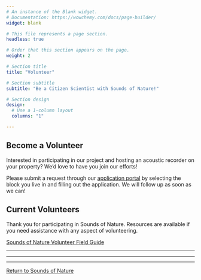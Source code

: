 ```yaml
---
# An instance of the Blank widget.
# Documentation: https://wowchemy.com/docs/page-builder/
widget: blank

# This file represents a page section.
headless: true

# Order that this section appears on the page.
weight: 2

# Section title
title: "Volunteer"

# Section subtitle
subtitle: "Be a Citizen Scientist with Sounds of Nature!"

# Section design
design:
  # Use a 1-column layout
  columns: "1"

---
```



## Become a Volunteer  

Interested in participating in our project and hosting an acoustic recorder on your property? We’d love to have you join our efforts!    
  
Please submit a request through our [application portal](https://siucarbondale.maps.arcgis.com/apps/webappviewer/index.html?id=7b281cf01f864a9bba54d4881196c423) by selecting the block you live in and filling out the application. We will follow up as soon as we can!   

## Current Volunteers    

Thank you for participating in Sounds of Nature. Resources are available if you need assistance with any aspect of volunteering.

[Sounds of Nature Volunteer Field Guide](https://saluki-my.sharepoint.com/:b:/g/personal/bpease1_siu_edu/EeLUa_cea2pAiHytTEhbfgIBhT8ZAULS2dBVj1g5c7vaTw?e=GVg52k)

----     
----     
----     

[Return to Sounds of Nature](https://peaselab.com/sounds)